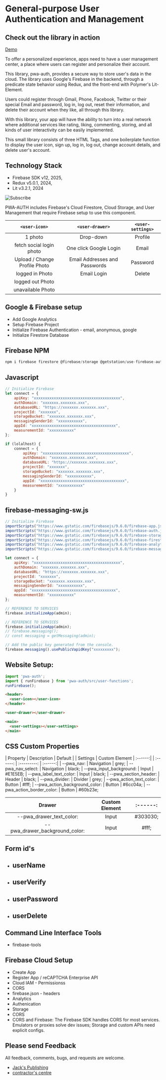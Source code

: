 General-purpose User Authentication and Management
======================
## Check out the library in action 
[Demo](https://www.pwa-authentic.firebaseapp.com)

To offer a personalized experience, apps need to have a user management center, a place where users can register and personalize their account.

This library, pwa-auth, provides a secure way to store user's data in the cloud. The library uses Google's Firebase in the backend, through a predicate state behavior using Redux, and the front-end with Polymer's Lit-Element.

Users could register through Gmail, Phone, Facebook, Twitter or their special Email and password, log in, log out, reset their information, and delete their account when they like, all through this library.

With this library, your app will have the ability to turn into a real network where additional services like rating, liking, commenting, storing, and all kinds of user interactivity can be easily implemented.

This small library consists of three HTML Tags, and one boilerplate function to display the user icon, sign up, log in, log out, change account details, and delete user's account.

## Technology Stack
- Firebase SDK v12, 2025,
- Redux v5.0.1, 2024,
- Lit v3.2.1, 2024

<!-- To provide a personalized experience, Apps need to know the identity of a user to securely store data in the cloud. pwa-auth is powered by The Firebase Authentication backend, consistently providing a centralized and predictable state behaviour with Redux, and declaratively render the DOM with Google Polymer's fast and light Lit-Element. This Component includes 3 HTML Tags, and 1 Boilerplate Function to display the user icon, sign up, login, log out, change account details, and delete the user's account. -->

![Subscribe](https://www.inmostfire.com/images/settings.png)

PWA-AUTH includes Firebase's Cloud Firestore, Cloud Storage, and User Management that require Firebase setup to use this component.

| `<user-icon>` | `<user-drawer>` | `<user-settings>` |
| :-----------: | :-------------: | :---------------: |
| 1 photo | Drop-down | Profile |
| fetch social login photo | One click Google Login | Email |
| Upload / Change Profile Photo | Email Addresses and Passwords | Password |
| logged in Photo | Email Login | Delete |
| logged out Photo |
| unavailable Photo |

## Google & Firebase setup
* Add Google Analytics
* Setup Firebase Project
* Initialize Firebase Authentication - email, anonymous, google
* Initialize Firestore Database

## Firebase NPM
```javascript
npm i firebase firestore @firebase/storage @getstation/use-firebase-auth
```

## Javascript
```javascript
// Initialize Firebase
let connect = {
    apiKey: "xxxxxxxxxxxxxxxxxxxxxxxxxxxxxxxxxxxxxxx",
    authDomain: "xxxxxxx.xxxxxxx.xxx",
    databaseURL: "https://xxxxxxx.xxxxxxx.xxx",
    projectId: "xxxxxxx",
    storageBucket: "xxxxxxx.xxxxxxx.xxx",
    messagingSenderId: "xxxxxxxxxxx",
    appId: "xxxxxxxxxxxxxxxxxxxxxxxxxxxxxxxxxxxxxx",
    measurementId: "xxxxxxxxxxx"
};

if (lolalhost) {
    connect = {
        apiKey: "xxxxxxxxxxxxxxxxxxxxxxxxxxxxxxxxxxxxxxx",
        authDomain: "xxxxxxx.xxxxxxx.xxx",
        databaseURL: "https://xxxxxxx.xxxxxxx.xxx",
        projectId: "xxxxxxx",
        storageBucket: "xxxxxxx.xxxxxxx.xxx",
        messagingSenderId: "xxxxxxxxxxx",
        appId: "xxxxxxxxxxxxxxxxxxxxxxxxxxxxxxxxxxxxxx",
        measurementId: "xxxxxxxxxxx" 
    }
}
```
## firebase-messaging-sw.js
```javascript
// Initialize Firebase
importScripts("https://www.gstatic.com/firebasejs/9.6.0/firebase-app.js");
importScripts("https://www.gstatic.com/firebasejs/9.6.0/firebase-auth.js");
importScripts("https://www.gstatic.com/firebasejs/9.6.0/firebase-storage.js");
importScripts("https://www.gstatic.com/firebasejs/9.6.0/firebase-firestore.js");
importScripts("https://www.gstatic.com/firebasejs/9.6.0/firebase-analytics.js");
importScripts("https://www.gstatic.com/firebasejs/9.6.0/firebase-messaging.js");

let connect = {
    apiKey: "xxxxxxxxxxxxxxxxxxxxxxxxxxxxxxxxxxxxxxx",
    authDomain: "xxxxxxx.xxxxxxx.xxx",
    databaseURL: "https://xxxxxxx.xxxxxxx.xxx",
    projectId: "xxxxxxx",
    storageBucket: "xxxxxxx.xxxxxxx.xxx",
    messagingSenderId: "xxxxxxxxxxx",
    appId: "xxxxxxxxxxxxxxxxxxxxxxxxxxxxxxxxxxxxxx",
    measurementId: "xxxxxxxxxxx"
};

// REFERENCE TO SERVICES
firebase.initializeApp(admin);

// REFERENCE TO SERVICES
firebase.initializeApp(admin);                                           
// firebase.messaging();
// const messaging = getMessaging(admin);

// Add the public key generated from the console.
firebase.messaging().usePublicVapidKey("xxxxxxxxx");
```

## Website Setup:
```javascript
import 'pwa-auth';
import { runFirebase } from 'pwa-auth/src/user-functions';
runFirebase();
```
```html
<header>
  <user-icon></user-icon>
</header>

<user-drawer></user-drawer>

<main>
  <user-settings></user-settings>
</main>
```

## CSS Custom Properties
| Property | Description | Default |
| Settings |   Custom Element   | :------:|
| :------: | :---------: | :------:|
| --pwa_nav:                            |   Navigation  |   grey;
| --pwa_nav_select:                     |   Navigation  |   black;
| --pwa_input_background:               |   Input       | #E1E5EB;
| --pwa_label_text_color:               |   Input       |   black;
| --pwa_section_header:                 |   Header      |   black;
| --pwa_divider:                        |   Divider     |   grey;
| --pwa_action_text_color:              |   Button      | #fff;
| --pwa_action_background_color:        |   Button      | #6cc04a;
| --pwa_action_border_color:            |   Button      | #60b23e;

| Drawer   |   Custom Element   | :------:|
| :------: | :---------: | :------:|
| --pwa_drawer_text_color:              |   Input       | #303030;
| --pwa_drawer_background_color:        |   Input       | #fff;


## Form id's
- userName
  - 
- userVerify
  - 
- userPassword
  - 
- userDelete
  - 

## Command Line Interface Tools
* firebase-tools

## Firebase Cloud Setup
- Create App
- Register App / reCAPTCHA Enterprise API
- Cloud IAM - Permissionss
- CORS
- firebase.json - headers
- Analytics
- Authenication
- Storage
- CORS
- CORS and Firebase: The Firebase SDK handles CORS for most services. Emulators or proxies solve dev issues; Storage and custom APIs need explicit configs.

## Please send Feedback
All feedback, comments, bugs, and requests are welcome.
* [Jack's Publishing](https://www.jackspublishing.com)
* [contractor's centre](https://www.contractorscentre.com)
